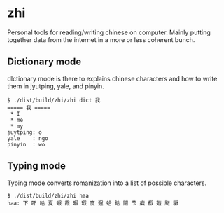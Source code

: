  zhi
=====

Personal tools for reading/writing chinese on computer. Mainly putting
together data from the internet in a more or less coherent bunch.

Dictionary mode
---------------

dIctionary mode is there to explains chinese characters and how to write
them in jyutping, yale, and pinyin.

    $ ./dist/build/zhi/zhi dict 我
    ===== 我 =====
     * I
     * me
     * my
    juytping: o
    yale    : ngo
    pinyin  : wo

Typing mode
-----------

Typing mode converts romanization into a list of possible characters.

    $ ./dist/build/zhi/zhi haa
    haa: 下 吓 哈 夏 蝦 霞 暇 瑕 廈 遐 蛤 鉿 閜 芐 瘕 赮 蕸 颬 騢 


